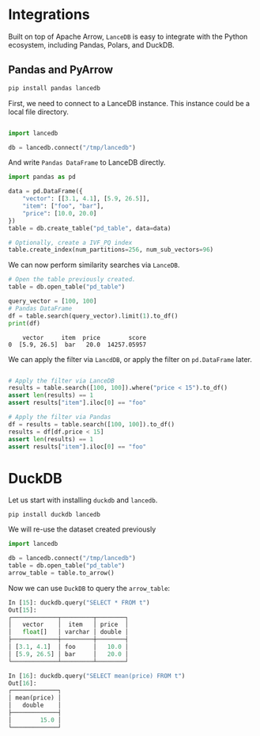 # Integrations

Built on top of Apache Arrow, `LanceDB` is easy to integrate with the Python ecosystem, including Pandas, Polars, and DuckDB.

## Pandas and PyArrow

``` sh
pip install pandas lancedb
```

First, we need to connect to a LanceDB instance. This instance could be a local file directory.

``` py

import lancedb

db = lancedb.connect("/tmp/lancedb")
```

And write `Pandas DataFrame` to LanceDB directly.

```py
import pandas as pd

data = pd.DataFrame({
    "vector": [[3.1, 4.1], [5.9, 26.5]],
    "item": ["foo", "bar"],
    "price": [10.0, 20.0]
})
table = db.create_table("pd_table", data=data)

# Optionally, create a IVF_PQ index
table.create_index(num_partitions=256, num_sub_vectors=96)
```

We can now perform similarity searches via `LanceDB`.

```py
# Open the table previously created.
table = db.open_table("pd_table")

query_vector = [100, 100]
# Pandas DataFrame
df = table.search(query_vector).limit(1).to_df()
print(df)
```

```
    vector     item  price        score
0  [5.9, 26.5]  bar   20.0  14257.05957
```

We can apply the filter via `LancdDB`, or apply the filter on `pd.DataFrame` later.

```python

# Apply the filter via LanceDB
results = table.search([100, 100]).where("price < 15").to_df()
assert len(results) == 1
assert results["item"].iloc[0] == "foo"

# Apply the filter via Pandas
df = results = table.search([100, 100]).to_df()
results = df[df.price < 15]
assert len(results) == 1
assert results["item"].iloc[0] == "foo"
```

# DuckDB

Let us start with installing `duckdb` and `lancedb`.

```shell
pip install duckdb lancedb
```

We will re-use the dataset created previously

```python
import lancedb

db = lancedb.connect("/tmp/lancedb")
table = db.open_table("pd_table")
arrow_table = table.to_arrow()
```

Now we can use `DuckDB` to query the `arrow_table`:

```python
In [15]: duckdb.query("SELECT * FROM t")
Out[15]:
┌─────────────┬─────────┬────────┐
│   vector    │  item   │ price  │
│   float[]   │ varchar │ double │
├─────────────┼─────────┼────────┤
│ [3.1, 4.1]  │ foo     │   10.0 │
│ [5.9, 26.5] │ bar     │   20.0 │
└─────────────┴─────────┴────────┘

In [16]: duckdb.query("SELECT mean(price) FROM t")
Out[16]:
┌─────────────┐
│ mean(price) │
│   double    │
├─────────────┤
│        15.0 │
└─────────────┘
```